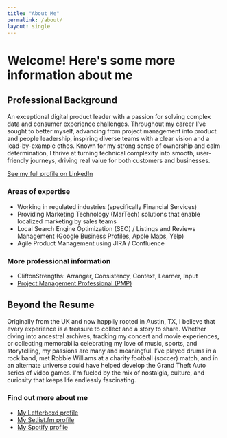 ```yaml
---
title: "About Me"
permalink: /about/
layout: single
---
```


# Welcome! Here's some more information about me

## Professional Background
An exceptional digital product leader with a passion for solving complex data and consumer experience challenges. Throughout my career I’ve sought to better myself, advancing from project management into product and people leadership, inspiring diverse teams with a clear vision and a lead-by-example ethos. Known for my strong sense of ownership and calm determination, I thrive at turning technical complexity into smooth, user-friendly journeys, driving real value for both customers and businesses.

[See my full profile on LinkedIn](https://www.linkedin.com/in/richardcrew/)

### Areas of expertise
- Working in regulated industries (specifically Financial Services)
- Providing Marketing Technology (MarTech) solutions that enable localized marketing by sales teams
- Local Search Engine Optimization (SEO) / Listings and Reviews Management (Google Business Profiles, Apple Maps, Yelp)
- Agile Product Management using JIRA / Confluence

### More professional information
- CliftonStrengths: Arranger, Consistency, Context, Learner, Input
- [Project Management Professional (PMP)](https://www.credly.com/badges/6d86d2ae-6eea-4a69-bace-4b14409a350e/public_url)

## Beyond the Resume
Originally from the UK and now happily rooted in Austin, TX, I believe that every experience is a treasure to collect and a story to share. Whether diving into ancestral archives, tracking my concert and movie experiences, or collecting memorabilia celebrating my love of music, sports, and storytelling, my passions are many and meaningful. I’ve played drums in a rock band, met Robbie Williams at a charity football (soccer) match, and in an alternate universe could have helped develop the Grand Theft Auto series of video games. I'm fueled by the mix of nostalgia, culture, and curiosity that keeps life endlessly fascinating.

### Find out more about me
- [My Letterboxd profile](https://letterboxd.com/richardcrew/)
- [My Setlist.fm profile](https://www.setlist.fm/user/richardcrew)
- [My Spotify profile](https://open.spotify.com/user/richc80?si=c599718181294b9e)
